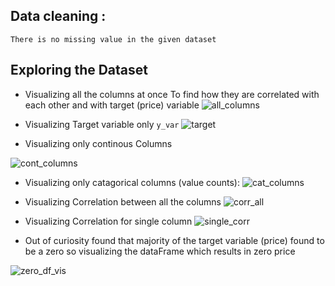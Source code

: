 ## Data cleaning :
	There is no missing value in the given dataset

## Exploring the Dataset
-	Visualizing all the columns at once
	To find how they are correlated with each other and with target (price) variable
![all_columns](IMG\all_columns.png)

- Visualizing Target variable only `y_var`
![target](IMG\target_view.png)

- Visualizing only continous Columns

![cont_columns](IMG\only_cont.png)

- Visualizing only catagorical columns (value counts):
![cat_columns](IMG\cat_columns.png)

- Visualizing Correlation between all the columns
![corr_all](IMG\complete_corr.png)

- Visualizing Correlation for single column
![single_corr](IMG\y_var_corr.png)


- Out of curiosity found that majority of the target variable (price) found to be a zero so visualizing the dataFrame which results in zero price

![zero_df_vis](IMG\zero_df_vis.png)
